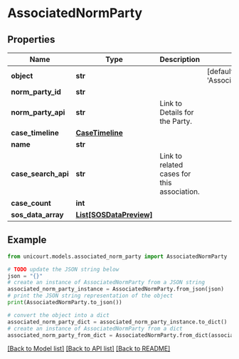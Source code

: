 # AssociatedNormParty


## Properties

Name | Type | Description | Notes
------------ | ------------- | ------------- | -------------
**object** | **str** |  | [default to 'AssociatedNormParty']
**norm_party_id** | **str** |  | 
**norm_party_api** | **str** | Link to Details for the Party. | 
**case_timeline** | [**CaseTimeline**](CaseTimeline.md) |  | 
**name** | **str** |  | 
**case_search_api** | **str** | Link to related cases for this association. | 
**case_count** | **int** |  | 
**sos_data_array** | [**List[SOSDataPreview]**](SOSDataPreview.md) |  | 

## Example

```python
from unicourt.models.associated_norm_party import AssociatedNormParty

# TODO update the JSON string below
json = "{}"
# create an instance of AssociatedNormParty from a JSON string
associated_norm_party_instance = AssociatedNormParty.from_json(json)
# print the JSON string representation of the object
print(AssociatedNormParty.to_json())

# convert the object into a dict
associated_norm_party_dict = associated_norm_party_instance.to_dict()
# create an instance of AssociatedNormParty from a dict
associated_norm_party_from_dict = AssociatedNormParty.from_dict(associated_norm_party_dict)
```
[[Back to Model list]](../README.md#documentation-for-models) [[Back to API list]](../README.md#documentation-for-api-endpoints) [[Back to README]](../README.md)


